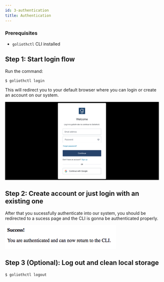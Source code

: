 ```yaml
---
id: 3-authentication
title: Authentication
---
```


### Prerequisites

- `goliothctl` CLI installed

## Step 1: Start login flow

Run the command:

```
$ goliothctl login
```

This will redirect you to your default browser where you can login or create an account on our system.

![Login](./assets/login.png)

## Step 2: Create account or just login with an existing one

After that you sucessfully authenticate into our system, you should be redirected to a sucess page and the CLI is gonna be authenticated properly.

![Login](./assets/login-success.png)

## Step 3 (Optional): Log out and clean local storage

```
$ goliothctl logout
```
